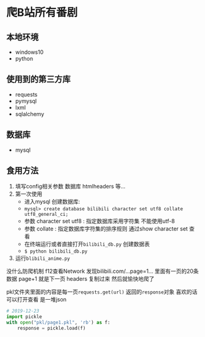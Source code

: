 # 爬B站所有番剧

## 本地环境
- windows10 
- python

## 使用到的第三方库
- requests
- pymysql
- lxml
- sqlalchemy

## 数据库
- mysql

## 食用方法
1. 填写config相关参数 数据库 htmlheaders 等...
2. 第一次使用 
    * 进入mysql 创建数据库:
    * `mysql> create database bilibili character set utf8 collate utf8_general_ci;`
    * 参数 character set utf8 : 指定数据库采用字符集 不能使用utf-8
    * 参数 collate : 指定数据库字符集的排序规则 通过show character set 查看
    * 在终端运行或者直接打开`bilibili_db.py` 创建数据表
    * `$ python bilibili_db.py`
3. 运行`blibili_anime.py`


没什么防爬机制 f12查看Network 
发现bilibili.com/...page=1... 里面有一页的20条数据 
page+1 就是下一页
headers 复制过来 然后就愉快地爬了 

pkl文件夹里面的内容是每一页`requests.get(url)` 返回的`response`对象
喜欢的话可以打开查看 是一堆json
``` python
# 2019-12-23
import pickle
with open("pkl/page1.pkl", 'rb') as f:
    response = pickle.load(f)
```

